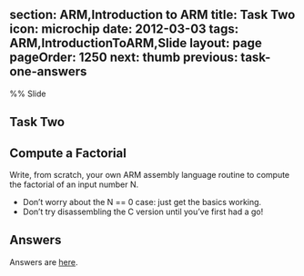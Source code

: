 section: ARM,Introduction to ARM
title: Task Two
icon: microchip
date: 2012-03-03
tags: ARM,IntroductionToARM,Slide
layout: page
pageOrder: 1250
next: thumb
previous: task-one-answers
----

%% Slide
  
## Task Two

## Compute a Factorial

Write, from scratch, your own ARM assembly language routine to compute the factorial of an input number N.

* Don’t worry about the N == 0 case: just get the basics working.
* Don’t try disassembling the C version until you’ve first had a go!

## Answers

Answers are [here](task-two-answers.html).

